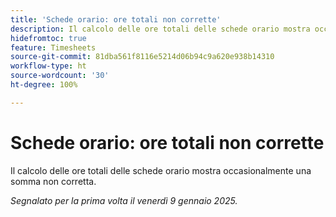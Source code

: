 ```yaml
---
title: 'Schede orario: ore totali non corrette'
description: Il calcolo delle ore totali delle schede orario mostra occasionalmente una somma non corretta.
hidefromtoc: true
feature: Timesheets
source-git-commit: 81dba561f8116e5214d06b94c9a620e938b14310
workflow-type: ht
source-wordcount: '30'
ht-degree: 100%

---
```


# Schede orario: ore totali non corrette

Il calcolo delle ore totali delle schede orario mostra occasionalmente una somma non corretta.

_Segnalato per la prima volta il venerdì 9 gennaio 2025._
